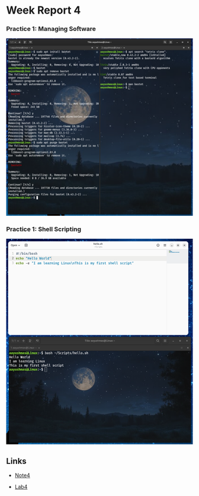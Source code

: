 # Week Report 4

### Practice 1: Managing Software
![](practice1.png)

### Practice 1: Shell Scripting
![](practice2.png)

## Links

* [Note4](../../notes/notes4/notes4.md)

* [Lab4](../../labs/lab4/lab4.md)